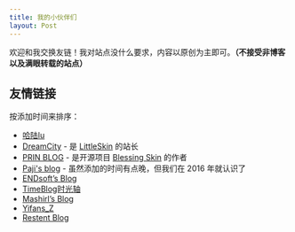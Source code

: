 ```yaml
---
title: 我的小伙伴们
layout: Post
---
```


欢迎和我交换友链！我对站点没什么要求，内容以原创为主即可。**（不接受非博客以及满眼转载的站点）**

## 友情链接

按添加时间来排序：

- [哈陆lu](https://halu.lu/)
- [DreamCity](https://www.littleqiu.net/) - 是 [LittleSkin](https://littleskin.cn) 的站长
- [PRIN BLOG](https://printempw.github.io/) - 是开源项目 [Blessing Skin](https://github.com/printempw/blessing-skin-server) 的作者
- [Paji's blog](https://blog.mntpaji.com/) - 虽然添加的时间有点晚，但我们在 2016 年就认识了
- [ENDsoft’s Blog](https://blog.r-ay.cn/)
- [TimeBlog时光轴](https://imrbq.cn/)
- [Mashirl’s Blog](https://www.mashirl.com/)
- [Yifans_Z](https://zyf.im/)
- [Restent Blog](https://blog.restent.win)
